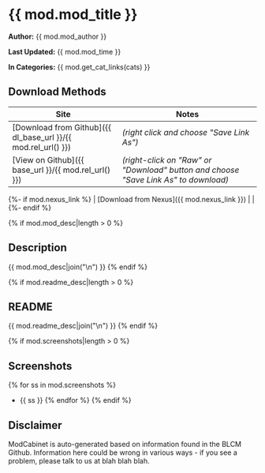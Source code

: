 # {{ mod.mod_title }}

**Author:** {{ mod.mod_author }}

**Last Updated:** {{ mod.mod_time }}

**In Categories:** {{ mod.get_cat_links(cats) }}

## Download Methods

| Site | Notes |
| ---- | ----- |
| [Download from Github]({{ dl_base_url }}/{{ mod.rel_url() }}) | *(right click and choose "Save Link As")* |
| [View on Github]({{ base_url }}/{{ mod.rel_url() }}) | *(right-click on "Raw" or "Download" button and choose "Save Link As" to download)* |
{%- if mod.nexus_link %}
| [Download from Nexus]({{ mod.nexus_link }}) | |
{%- endif %}

{% if mod.mod_desc|length > 0 %}
## Description
{{ mod.mod_desc|join("\n") }}
{% endif %}

{% if mod.readme_desc|length > 0 %}
## README
{{ mod.readme_desc|join("\n") }}
{% endif %}

{% if mod.screenshots|length > 0 %}
## Screenshots
{% for ss in mod.screenshots %}
* {{ ss }}
{% endfor %}
{% endif %}

## Disclaimer

ModCabinet is auto-generated based on information found in the BLCM Github.  Information
here could be wrong in various ways - if you see a problem, please talk to us at blah blah
blah.
